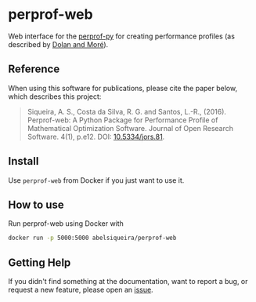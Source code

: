 # perprof-web

<!--
[![Tests](https://github.com/abelsiqueira/perprof-web/actions/workflows/tests.yml/badge.svg)](https://github.com/abelsiqueira/perprof-web/actions/workflows/tests.yml)
[![Lint](https://github.com/abelsiqueira/perprof-web/actions/workflows/lint.yml/badge.svg)](https://github.com/abelsiqueira/perprof-web/actions/workflows/lint.yml)
![PyPI](https://img.shields.io/pypi/v/perprof-web)
[![](https://img.shields.io/badge/docs-latest-blue)](https://abelsiqueira.github.io/perprof-web/latest)
[![](https://img.shields.io/badge/docs-dev-blue)](https://abelsiqueira.github.io/perprof-web/dev)
-->

Web interface for the [perprof-py](https://github.com/abelsiqueira/perprof-py) for creating performance profiles (as described by [Dolan and Moré](http://arxiv.org/abs/cs/0102001)).

## Reference

When using this software for publications, please cite the paper below, which
describes this project:

> Siqueira, A. S., Costa da Silva, R. G. and Santos, L.-R., (2016). Perprof-web: A Python Package for Performance Profile of Mathematical Optimization Software. Journal of Open Research Software. 4(1), p.e12. DOI: [10.5334/jors.81](http://doi.org/10.5334/jors.81).

## Install

Use `perprof-web` from Docker if you just want to use it.

## How to use

Run perprof-web using Docker with

```bash
docker run -p 5000:5000 abelsiqueira/perprof-web
```

## Getting Help

If you didn't find something at the documentation, want to report a bug, or request a new feature, please open an [issue](https://github.com/abelsiqueira/perprof-web/issues).
